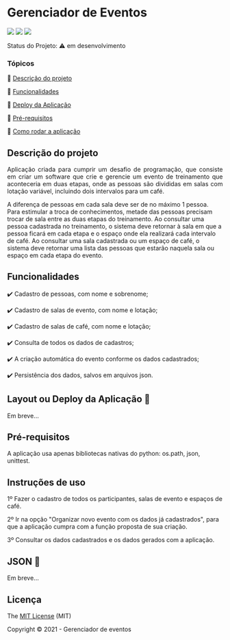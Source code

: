 # <h1>Gerenciador de Eventos</h1> 

 <img src="http://img.shields.io/static/v1?label=License&message=MIT&color=green&style=for-the-badge"/>
<img src="https://img.shields.io/static/v1?label=python&message=3.7&color=blue&style=for-the-badge&logo=PYTHON"/>
<img src="http://img.shields.io/static/v1?label=STATUS&message=EM%20DESENVOLVIMENTO&color=RED&style=for-the-badge"/>

Status do Projeto: :warning: em desenvolvimento

### Tópicos 

:small_blue_diamond: [Descrição do projeto](#descrição-do-projeto)

:small_blue_diamond: [Funcionalidades](#funcionalidades)

:small_blue_diamond: [Deploy da Aplicação](#deploy-da-aplicação-dash)

:small_blue_diamond: [Pré-requisitos](#pré-requisitos)

:small_blue_diamond: [Como rodar a aplicação](#como-rodar-a-aplicação-arrow_forward)

## Descrição do projeto 

<p align="justify">
Aplicação criada para cumprir um desafio de programação, que consiste em criar um software que crie e gerencie um evento de treinamento 
que aconteceria em duas etapas, onde as pessoas são divididas em salas com lotação variável, incluindo dois intervalos 
para um café.

A diferença de pessoas em cada sala deve ser de no máximo 1 pessoa. Para estimular a troca de conhecimentos, metade das pessoas precisam trocar de sala entre as duas etapas do treinamento.
Ao consultar uma pessoa cadastrada no treinamento, o sistema deve retornar à sala em que a pessoa ficará em cada etapa e o espaço onde ela realizará cada intervalo de café.
Ao consultar uma sala cadastrada ou um espaço de café, o sistema deve retornar uma lista das pessoas que estarão naquela sala ou espaço em cada etapa do evento.

</p>

## Funcionalidades

:heavy_check_mark: Cadastro de pessoas, com nome e sobrenome;  

:heavy_check_mark: Cadastro de salas de evento, com nome e lotação;

:heavy_check_mark: Cadastro de salas de café, com nome e lotação; 

:heavy_check_mark: Consulta de todos os dados de cadastros;  

:heavy_check_mark: A criação automática do evento conforme os dados cadastrados;

:heavy_check_mark: Persistência dos dados, salvos em arquivos json.


## Layout ou Deploy da Aplicação :dash:

Em breve...

## Pré-requisitos

A aplicação usa apenas bibliotecas nativas do python: os.path, json, unittest.

## Instruções de uso

1º Fazer o cadastro de todos os participantes, salas de evento e espaços de café.

2º Ir na opção "Organizar novo evento com os dados já cadastrados", para que a aplicação cumpra com a função proposta de sua criação.

3º Consultar os dados cadastrados e os dados gerados com a aplicação.

## JSON :floppy_disk:

Em breve...

## Licença 

The [MIT License]() (MIT)

Copyright :copyright: 2021 - Gerenciador de eventos